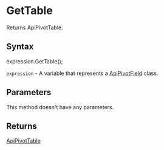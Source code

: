 # GetTable

Returns ApiPivotTable.

## Syntax

expression.GetTable();

`expression` - A variable that represents a [ApiPivotField](../ApiPivotField.md) class.

## Parameters

This method doesn't have any parameters.

## Returns

[ApiPivotTable](../../ApiPivotTable/ApiPivotTable.md)